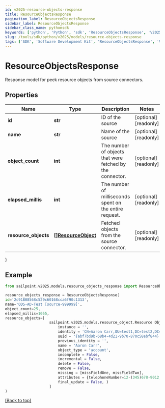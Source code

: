 ```yaml
---
id: v2025-resource-objects-response
title: ResourceObjectsResponse
pagination_label: ResourceObjectsResponse
sidebar_label: ResourceObjectsResponse
sidebar_class_name: pythonsdk
keywords: ['python', 'Python', 'sdk', 'ResourceObjectsResponse', 'V2025ResourceObjectsResponse'] 
slug: /tools/sdk/python/v2025/models/resource-objects-response
tags: ['SDK', 'Software Development Kit', 'ResourceObjectsResponse', 'V2025ResourceObjectsResponse']
---
```


# ResourceObjectsResponse

Response model for peek resource objects from source connectors.

## Properties

Name | Type | Description | Notes
------------ | ------------- | ------------- | -------------
**id** | **str** | ID of the source | [optional] [readonly] 
**name** | **str** | Name of the source | [optional] [readonly] 
**object_count** | **int** | The number of objects that were fetched by the connector. | [optional] [readonly] 
**elapsed_millis** | **int** | The number of milliseconds spent on the entire request. | [optional] [readonly] 
**resource_objects** | [**[]ResourceObject**](resource-object) | Fetched objects from the source connector. | [optional] [readonly] 
}

## Example

```python
from sailpoint.v2025.models.resource_objects_response import ResourceObjectsResponse

resource_objects_response = ResourceObjectsResponse(
id='2c91808568c529c60168cca6f90c1313',
name='ODS-AD-Test [source-999999]',
object_count=25,
elapsed_millis=1055,
resource_objects=[
                    sailpoint.v2025.models.resource_object.Resource Object(
                        instance = '', 
                        identity = 'CN=Aaron Carr,OU=test1,DC=test2,DC=test', 
                        uuid = '{abf7bd9b-68b4-4d21-9b70-870c58ebf844}', 
                        previous_identity = '', 
                        name = 'Aaron Carr', 
                        object_type = 'account', 
                        incomplete = False, 
                        incremental = False, 
                        delete = False, 
                        remove = False, 
                        missing = [missFieldOne, missFieldTwo], 
                        attributes = {telephoneNumber=12-(345)678-9012, mail=example@test.com, displayName=Aaron Carr}, 
                        final_update = False, )
                    ]
)

```
[[Back to top]](#) 

